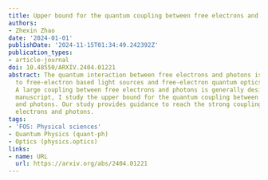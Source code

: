 ```yaml
---
title: Upper bound for the quantum coupling between free electrons and photons
authors:
- Zhexin Zhao
date: '2024-01-01'
publishDate: '2024-11-15T01:34:49.242392Z'
publication_types:
- article-journal
doi: 10.48550/ARXIV.2404.01221
abstract: The quantum interaction between free electrons and photons is fundamental
  to free-electron based light sources and free-electron quantum optics applications.
  A large coupling between free electrons and photons is generally desired. In this
  manuscript, I study the upper bound for the quantum coupling between free electrons
  and photons. Our study provides guidance to reach the strong coupling between free
  electrons and photons.
tags:
- 'FOS: Physical sciences'
- Quantum Physics (quant-ph)
- Optics (physics.optics)
links:
- name: URL
  url: https://arxiv.org/abs/2404.01221
---
```

